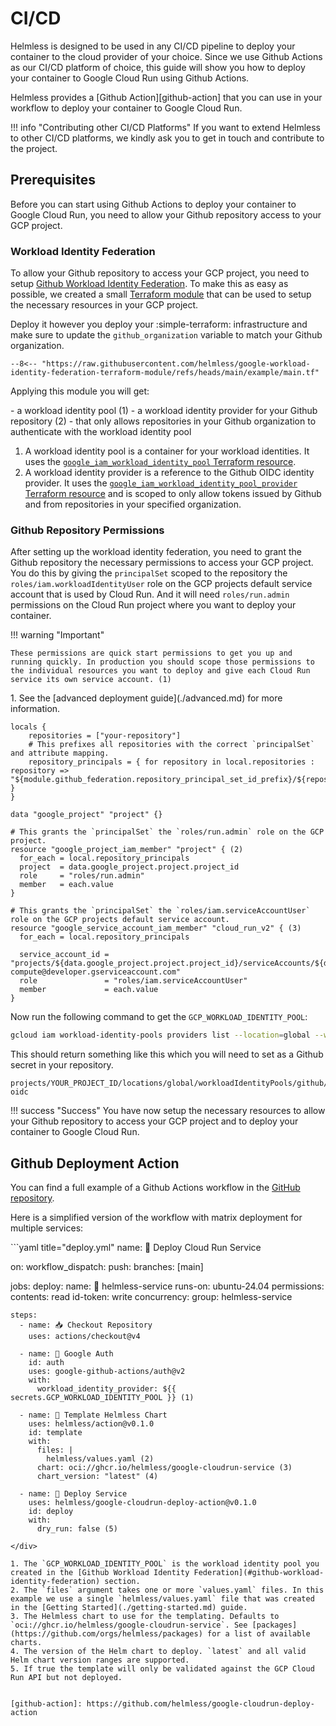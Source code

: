 # CI/CD

Helmless is designed to be used in any CI/CD pipeline to deploy your container to the cloud provider of your choice. Since we use Github Actions as our CI/CD platform of choice, this guide will show you how to deploy your container to Google Cloud Run using Github Actions.

Helmless provides a [Github Action][github-action] that you can use in your workflow to deploy your container to Google Cloud Run.

!!! info "Contributing other CI/CD Platforms"
    If you want to extend Helmless to other CI/CD platforms, we kindly ask you to get in touch and contribute to the project.

## Prerequisites

Before you can start using Github Actions to deploy your container to Google Cloud Run, you need to allow your Github repository access to your GCP project.

### Workload Identity Federation

To allow your Github repository to access your GCP project, you need to setup [Github Workload Identity Federation](https://cloud.google.com/blog/products/identity-security/enabling-keyless-authentication-from-github-actions). To make this as easy as possible, we created a small [Terraform module](https://github.com/helmless/google-workload-identity-federation-terraform-module) that can be used to setup the necessary resources in your GCP project.

Deploy it however you deploy your :simple-terraform: infrastructure and make sure to update the `github_organization` variable to match your Github organization.

```hcl title="workload-identity.tf"
--8<-- "https://raw.githubusercontent.com/helmless/google-workload-identity-federation-terraform-module/refs/heads/main/example/main.tf"
```

Applying this module you will get:
<div class="annotate" markdown>
- a workload identity pool (1)
- a workload identity provider for your Github repository (2)
    - that only allows repositories in your Github organization to authenticate with the workload identity pool
</div>

1. A workload identity pool is a container for your workload identities. It uses the [`google_iam_workload_identity_pool` Terraform resource](https://registry.terraform.io/providers/hashicorp/google/latest/docs/resources/iam_workload_identity_pool).
2. A workload identity provider is a reference to the Github OIDC identity provider. It uses the [`google_iam_workload_identity_pool_provider` Terraform resource](https://registry.terraform.io/providers/hashicorp/google/latest/docs/resources/iam_workload_identity_pool_provider) and is scoped to only allow tokens issued by Github and from repositories in your specified organization.


### Github Repository Permissions

After setting up the workload identity federation, you need to grant the Github repository the necessary permissions to access your GCP project. You do this by giving the `principalSet` scoped to the repository the `roles/iam.workloadIdentityUser` role on the GCP projects default service account that is used by Cloud Run. And it will need `roles/run.admin` permissions on the Cloud Run project where you want to deploy your container.
<div class="annotate" markdown>
!!! warning "Important"

    These permissions are quick start permissions to get you up and running quickly. In production you should scope those permissions to the individual resources you want to deploy and give each Cloud Run service its own service account. (1)
</div>
1.   See the [advanced deployment guide](./advanced.md) for more information.

```hcl title="iam.tf"
locals {
    repositories = ["your-repository"]
    # This prefixes all repositories with the correct `principalSet` and attribute mapping.
    repository_principals = { for repository in local.repositories : repository => "${module.github_federation.repository_principal_set_id_prefix}/${repository}" }
}

data "google_project" "project" {}

# This grants the `principalSet` the `roles/run.admin` role on the GCP project.
resource "google_project_iam_member" "project" { (2)
  for_each = local.repository_principals
  project  = data.google_project.project.project_id
  role     = "roles/run.admin"
  member   = each.value
}

# This grants the `principalSet` the `roles/iam.serviceAccountUser` role on the GCP projects default service account.
resource "google_service_account_iam_member" "cloud_run_v2" { (3)
  for_each = local.repository_principals

  service_account_id = "projects/${data.google_project.project.project_id}/serviceAccounts/${data.google_project.project.number}-compute@developer.gserviceaccount.com"
  role               = "roles/iam.serviceAccountUser"
  member             = each.value
}
```

Now run the following command to get the `GCP_WORKLOAD_IDENTITY_POOL`:

```sh
gcloud iam workload-identity-pools providers list --location=global --workload-identity-pool=github
```

This should return something like this which you will need to set as a Github secret in your repository.

```
projects/YOUR_PROJECT_ID/locations/global/workloadIdentityPools/github/providers/github-oidc
```

!!! success "Success"
    You have now setup the necessary resources to allow your Github repository to access your GCP project and to deploy your container to Google Cloud Run.

## Github Deployment Action

You can find a full example of a Github Actions workflow in the [GitHub repository](https://github.com/helmless/helmless/blob/main/.github/workflows/e2e.yaml).

Here is a simplified version of the workflow with matrix deployment for multiple services:

<div class="annotate" markdown>
```yaml title="deploy.yml"
name: 🚀 Deploy Cloud Run Service

on:
  workflow_dispatch:
  push:
    branches: [main]

jobs:
  deploy:
    name: 🚀 helmless-service
    runs-on: ubuntu-24.04
    permissions:
      contents: read
      id-token: write
    concurrency:
      group: helmless-service

    steps:
      - name: 📥 Checkout Repository
        uses: actions/checkout@v4

      - name: 🔑 Google Auth
        id: auth
        uses: google-github-actions/auth@v2
        with:
          workload_identity_provider: ${{ secrets.GCP_WORKLOAD_IDENTITY_POOL }} (1)

      - name: 📜 Template Helmless Chart
        uses: helmless/action@v0.1.0
        id: template
        with:
          files: |
            helmless/values.yaml (2)
          chart: oci://ghcr.io/helmless/google-cloudrun-service (3)
          chart_version: "latest" (4)

      - name: 🚀 Deploy Service
        uses: helmless/google-cloudrun-deploy-action@v0.1.0
        id: deploy
        with:
          dry_run: false (5)
```
</div>

1. The `GCP_WORKLOAD_IDENTITY_POOL` is the workload identity pool you created in the [Github Workload Identity Federation](#github-workload-identity-federation) section.
2. The `files` argument takes one or more `values.yaml` files. In this example we use a single `helmless/values.yaml` file that was created in the [Getting Started](./getting-started.md) guide.
3. The Helmless chart to use for the templating. Defaults to `oci://ghcr.io/helmless/google-cloudrun-service`. See [packages](https://github.com/orgs/helmless/packages) for a list of available charts.
4. The version of the Helm chart to deploy. `latest` and all valid Helm chart version ranges are supported.
5. If true the template will only be validated against the GCP Cloud Run API but not deployed.


[github-action]: https://github.com/helmless/google-cloudrun-deploy-action
